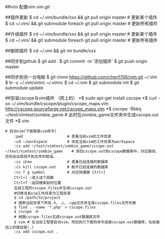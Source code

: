 ##vim
配置vim
vim.git

##插件更新
$ cd ~/.vim/bundle/xxx && git pull origin master                # 更新某个插件
$ cd ~/.vim/ && git submodule foreach git pull origin master    # 更新所有插件

##升级插件
$ cd ~/.vim/bundle/xxx && git pull origin master                # 更新某个插件
$ cd ~/.vim/ && git submodule foreach git pull origin master    # 更新所有插件

##删除插件
$ cd ~/.vim && git rm bundle/xxx

##同步到github
$ git add .
$ git commit -m '添加插件'
$ git push origin master

##同步到另一台电脑
$ git clone https://github.com/chen1706/vim.git ~/.vim
$ ln -s ~/.vim/vimrc ~/.vimrc
$ cd ~/.vim
$ git submodule init
$ git submodule update

##安装cscope与vim插件 （网上的）
*$ sudo apt-get install cscope
*$ curl -so ~/.vim/bundle/cscope/plugin/cscope_maps.vim http://cscope.sourceforge.net/cscope_maps.vim
*$ cscope -Rbkq ~/test/vimtest/zombie_game # 此时在zombie_game文件夹中生成cscope.out文件
*$ vim                     
```
# 启动vim(下面都是vim命令)
    :pwd                    # 查看当前vim的工作目录
    :cd ~/workspace         # 改变当前vim的工作目录为workspace
    :cs add ~/test/vimtest/zombie_game/cscope.out ~/test/vimtest/zombie_game    # 添加cscope.out到cscope数据库中，对应路径，否则会出现找不到文件的错误。
    :cs show                # 查看已经连接的数据库
    :cs kill cscope.out     # 断开已经连接的数据库
    :cs f g symbol          # 对应快捷键 Ctrl+]
    Ctrl+] :进入这个函数
    Ctrl+T :返回搜索前的位置
    生成工程的cscope.files并生成cscope.out
    #切换当前vim工作目录为工程目录
    $ cd /path/to/project
    # 搜索当前目录下所有.h、.c、.cpp文件并生成cscope.files文件列表
    $ find . -name '*.php' > cscope.files
    $ cscope -b
    # 根据cscope.files生成cscope.out数据库文件
    $ vim # 在当前工程里启动vim，然后执行下面的命令连接cscope.out数据库，在前面加上的路径是(.)
    :cs add cscope.out .
```
